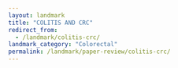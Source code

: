 ```yaml
---
layout: landmark
title: "COLITIS AND CRC"
redirect_from:
  - /landmark/colitis-crc/
landmark_category: "Colorectal"
permalink: /landmark/paper-review/colitis-crc/
---
```


<!-- Replace this with article content for COLITIS AND CRC -->


